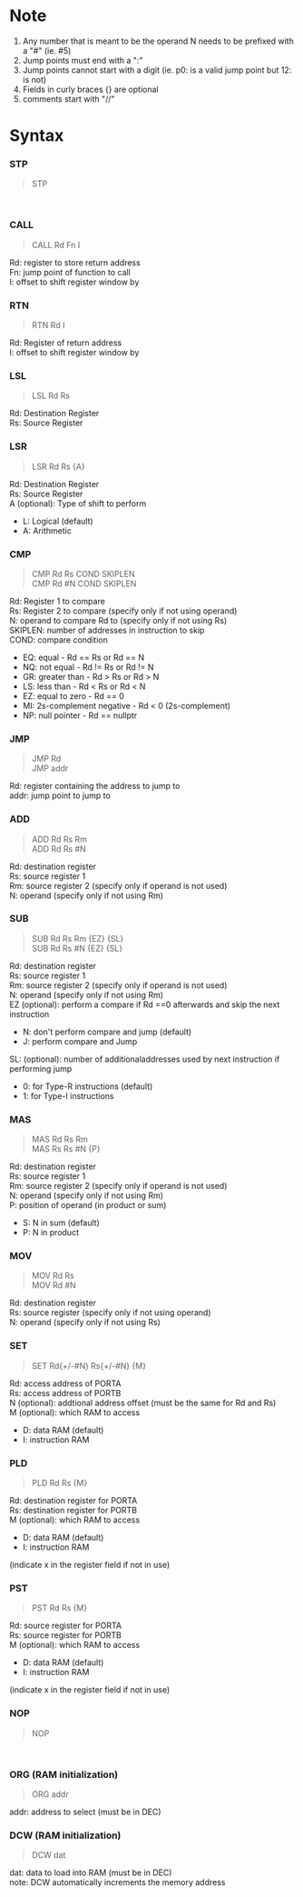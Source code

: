 # Note
1. Any number that is meant to be the operand N needs to be prefixed with a "#" (ie. #5)
2. Jump points must end with a ":"
3. Jump points cannot start with a digit (ie. p0: is a valid jump point but 12: is not)
4. Fields in curly braces {} are optional
5. comments start with "//"

# Syntax
### STP
> STP
<br/>

### CALL
> CALL Rd Fn I

Rd: register to store return address<br/>
Fn: jump point of function to call<br/>
I: offset to shift register window by<br/>

### RTN
> RTN Rd I

Rd: Register of return address<br/>
I: offset to shift register window by<br/>

### LSL
> LSL Rd Rs

Rd: Destination Register<br/>
Rs: Source Register<br/>

### LSR
> LSR Rd Rs {A}

Rd: Destination Register<br/>
Rs: Source Register<br/>
A (optional): Type of shift to perform
- L: Logical (default)
- A: Arithmetic

### CMP
> CMP Rd Rs COND SKIPLEN<br/>
CMP Rd #N COND SKIPLEN

Rd: Register 1 to compare<br/>
Rs: Register 2 to compare (specify only if not using operand)<br/>
N: operand to compare Rd to (specify only if not using Rs)<br/>
SKIPLEN: number of addresses in instruction to skip<br/>
COND: compare condition
- EQ: equal - Rd == Rs or Rd == N
- NQ: not equal - Rd != Rs or Rd != N
- GR: greater than - Rd > Rs or Rd > N
- LS: less than - Rd < Rs or Rd < N
- EZ: equal to zero - Rd == 0
- MI: 2s-complement negative - Rd < 0 (2s-complement)
- NP: null pointer - Rd == nullptr

### JMP
> JMP Rd<br/>
JMP addr

Rd: register containing the address to jump to<br/>
addr: jump point to jump to<br/>

### ADD
> ADD Rd Rs Rm<br/>
ADD Rd Rs #N

Rd: destination register<br/>
Rs: source register 1<br/>
Rm: source register 2 (specify only if operand is not used)<br/>
N: operand (specify only if not using Rm)<br/>

### SUB
> SUB Rd Rs Rm {EZ} {SL}<br/>
SUB Rd Rs #N {EZ} {SL}

Rd: destination register<br/>
Rs: source register 1<br/>
Rm: source register 2 (specify only if operand is not used)<br/>
N: operand (specify only if not using Rm)<br/>
EZ (optional): perform a compare if Rd ==0 afterwards and skip the next instruction
- N: don't perform compare and jump (default)
- J: perform compare and Jump

SL: (optional): number of additionaladdresses used by next instruction if performing jump
- 0: for Type-R instructions (default)
- 1: for Type-I instructions<br/>

### MAS
> MAS Rd Rs Rm<br/>
MAS Rs Rs #N {P}

Rd: destination register<br/>
Rs: source register 1<br/>
Rm: source register 2 (specify only if operand is not used)<br/>
N: operand (specify only if not using Rm)<br/>
P: position of operand (in product or sum)
- S: N in sum (default)
- P: N in product<br/>

### MOV
>MOV Rd Rs<br/>
MOV Rd #N

Rd: destination register<br/>
Rs: source register (specify only if not using operand)<br/>
N: operand (specify only if not using Rs)<br/>

### SET
> SET Rd{+/-#N} Rs{+/-#N} {M}

Rd: access address of PORTA<br/>
Rs: access address of PORTB<br/>
N (optional): addtional address offset (must be the same for Rd and Rs)<br/>
M (optional): which RAM to access
- D: data RAM (default)
- I: instruction RAM

### PLD
> PLD Rd Rs {M}

Rd: destination register for PORTA<br/>
Rs: destination register for PORTB<br/>
M (optional): which RAM to access
- D: data RAM (default)
- I: instruction RAM

(indicate x in the register field if not in use)

### PST
> PST Rd Rs {M}

Rd: source register for PORTA<br/>
Rs: source register for PORTB<br/>
M (optional): which RAM to access
- D: data RAM (default)
- I: instruction RAM

(indicate x in the register field if not in use)

### NOP
> NOP
<br/>

### ORG (RAM initialization)
> ORG addr

addr: address to select (must be in DEC)<br/>

### DCW (RAM initialization)
> DCW dat

dat: data to load into RAM (must be in DEC)<br/>
note: DCW automatically increments the memory address<br/>
